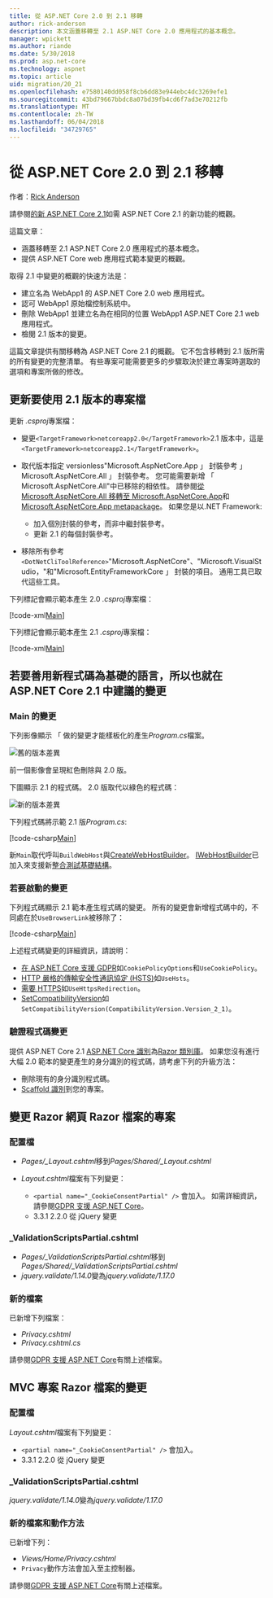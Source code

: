 ```yaml
---
title: 從 ASP.NET Core 2.0 到 2.1 移轉
author: rick-anderson
description: 本文涵蓋移轉至 2.1 ASP.NET Core 2.0 應用程式的基本概念。
manager: wpickett
ms.author: riande
ms.date: 5/30/2018
ms.prod: asp.net-core
ms.technology: aspnet
ms.topic: article
uid: migration/20_21
ms.openlocfilehash: e7580140dd058f8cb6dd83e944ebc4dc3269efe1
ms.sourcegitcommit: 43bd79667bbdc8a07bd39fb4cd6f7ad3e70212fb
ms.translationtype: MT
ms.contentlocale: zh-TW
ms.lasthandoff: 06/04/2018
ms.locfileid: "34729765"
---
```

# <a name="migrate-from-aspnet-core-20-to-21"></a>從 ASP.NET Core 2.0 到 2.1 移轉

作者：[Rick Anderson](https://twitter.com/RickAndMSFT)

請參閱[的新 ASP.NET Core 2.1](xref:aspnetcore-2.1)如需 ASP.NET Core 2.1 的新功能的概觀。

這篇文章：

* 涵蓋移轉至 2.1 ASP.NET Core 2.0 應用程式的基本概念。
* 提供 ASP.NET Core web 應用程式範本變更的概觀。

取得 2.1 中變更的概觀的快速方法是：

* 建立名為 WebApp1 的 ASP.NET Core 2.0 web 應用程式。
* 認可 WebApp1 原始檔控制系統中。
* 刪除 WebApp1 並建立名為在相同的位置 WebApp1 ASP.NET Core 2.1 web 應用程式。
* 檢閱 2.1 版本的變更。

這篇文章提供有關移轉為 ASP.NET Core 2.1 的概觀。 它不包含移轉到 2.1 版所需的所有變更的完整清單。 有些專案可能需要更多的步驟取決於建立專案時選取的選項和專案所做的修改。

## <a name="update-the-project-file-to-use-21-versions"></a>更新要使用 2.1 版本的專案檔

更新 *.csproj*專案檔：

* 變更`<TargetFramework>netcoreapp2.0</TargetFramework>`2.1 版本中，這是`<TargetFramework>netcoreapp2.1</TargetFramework>`。
* 取代版本指定 versionless"Microsoft.AspNetCore.App 」 封裝參考 」 Microsoft.AspNetCore.All 」 封裝參考。 您可能需要新增 「 Microsoft.AspNetCore.All"中已移除的相依性。 請參閱[從 Microsoft.AspNetCore.All 移轉至 Microsoft.AspNetCore.App](xref:fundamentals/metapackage#migrate)和[Microsoft.AspNetCore.App metapackage](xref:fundamentals/metapackage-app)。 如果您是以.NET Framework:

  * 加入個別封裝的參考，而非中繼封裝參考。
  * 更新 2.1 的每個封裝參考。
* 移除所有參考`<DotNetCliToolReference>`"Microsoft.AspNetCore"、"Microsoft.VisualStudio，"和"Microsoft.EntityFrameworkCore 」 封裝的項目。 通用工具已取代這些工具。

下列標記會顯示範本產生 2.0 *.csproj*專案檔：

[!code-xml[Main](20_21/sample/WebApp20.csproj)]

下列標記會顯示範本產生 2.1 *.csproj*專案檔：

[!code-xml[Main](20_21/sample/WebApp21.csproj)]

## <a name="changes-to-take-advantage-of-the-new-code-based-idioms-that-are-recommended-in-aspnet-core-21"></a>若要善用新程式碼為基礎的語言，所以也就在 ASP.NET Core 2.1 中建議的變更

### <a name="changes-to-main"></a>Main 的變更

下列影像顯示 「 做的變更才能樣板化的產生*Program.cs*檔案。

![舊的版本差異](20_21/_static/main20.png)

前一個影像會呈現紅色刪除與 2.0 版。

下圖顯示 2.1 的程式碼。 2.0 版取代以綠色的程式碼：

![新的版本差異](20_21/_static/main21.png)

下列程式碼將示範 2.1 版*Program.cs*:

[!code-csharp[Main](20_21/sample/Program.cs?name=snippet)]

新`Main`取代呼叫`BuildWebHost`與[CreateWebHostBuilder](/dotnet/api/microsoft.aspnetcore.mvc.testing.webapplicationfactory-1.createwebhostbuilder)。 [IWebHostBuilder](/dotnet/api/microsoft.aspnetcore.hosting.iwebhostbuilder)已加入來支援新[整合測試基礎結構](xref:test/integration-tests)。

### <a name="changes-to-startup"></a>若要啟動的變更

下列程式碼顯示 2.1 範本產生程式碼的變更。 所有的變更會新增程式碼中的，不同處在於`UseBrowserLink`被移除了：

[!code-csharp[Main](20_21/sample/Startup.cs?highlight=3,4,21-26,30,42,45,47)]

上述程式碼變更的詳細資訊，請說明：

* [在 ASP.NET Core 支援 GDPR](xref:security/gdpr)如`CookiePolicyOptions`和`UseCookiePolicy`。
* [HTTP 嚴格的傳輸安全性通訊協定 (HSTS)](xref:security/enforcing-ssl#http-strict-transport-security-protocol-hsts)如`UseHsts`。
* [需要 HTTPS](xref:security/enforcing-ssl#require-https)如`UseHttpsRedirection`。
* [SetCompatibilityVersion](xref:fundamentals/startup#setcompatibilityversion)如`SetCompatibilityVersion(CompatibilityVersion.Version_2_1)`。

### <a name="changes-to-authentication-code"></a>驗證程式碼變更

提供 ASP.NET Core 2.1 [ASP.NET Core 識別](xref:security/authentication/identity)為[Razor 類別庫](xref:mvc/razor-pages/ui-class)。 如果您沒有進行大幅 2.0 範本的變更產生的身分識別的程式碼，請考慮下列的升級方法：

* 刪除現有的身分識別程式碼。
* [Scaffold 識別](xref:security/authentication/scaffold-identity)到您的專案。

## <a name="changes-to-razor-pages-projects-razor-files"></a>變更 Razor 網頁 Razor 檔案的專案

### <a name="the-layout-file"></a>配置檔

* *Pages/_Layout.cshtml*移到*Pages/Shared/_Layout.cshtml*
* *Layout.cshtml*檔案有下列變更：

  * `<partial name="_CookieConsentPartial" />` 會加入。 如需詳細資訊，請參閱[GDPR 支援 ASP.NET Core](xref:security/gdpr)。
  * 3.3.1 2.2.0 從 jQuery 變更

###  <a name="validationscriptspartialcshtml"></a>_ValidationScriptsPartial.cshtml

* *Pages/_ValidationScriptsPartial.cshtml*移到*Pages/Shared/_ValidationScriptsPartial.cshtml*
* *jquery.validate/1.14.0*變為*jquery.validate/1.17.0*

### <a name="new-files"></a>新的檔案

已新增下列檔案：

* *Privacy.cshtml*
* *Privacy.cshtml.cs*

請參閱[GDPR 支援 ASP.NET Core](xref:security/gdpr)有關上述檔案。

## <a name="changes-to-mvc-projects-razor-files"></a>MVC 專案 Razor 檔案的變更

### <a name="the-layout-file"></a>配置檔

*Layout.cshtml*檔案有下列變更：

* `<partial name="_CookieConsentPartial" />` 會加入。
* 3.3.1 2.2.0 從 jQuery 變更

### <a name="validationscriptspartialcshtml"></a>_ValidationScriptsPartial.cshtml

*jquery.validate/1.14.0*變為*jquery.validate/1.17.0*

### <a name="new-files-and-action-methods"></a>新的檔案和動作方法

已新增下列：

* *Views/Home/Privacy.cshtml*
* `Privacy`動作方法會加入至主控制器。

請參閱[GDPR 支援 ASP.NET Core](xref:security/gdpr)有關上述檔案。
